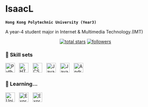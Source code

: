 
<link rel="stylesheet" href="main.css">
<meta charset="utf-8">


#  IsaacL

**`Hong Kong Polytechnic University (Year3)`**

A year-4 student major in Internet & Multimedia Technology.(IMT)



<p align="center">
  
  <a href="https://github.com/HarderFasterBetterStronger?tab=repositories&sort=stargazers">
    <img alt="total stars" title="Total stars on GitHub" src="https://custom-icon-badges.demolab.com/github/stars/HarderFasterBetterStronger?color=55960c&style=for-the-badge&labelColor=488207&logo=star"/></a>
  <a href="https://github.com/HarderFasterBetterStronger?tab=followers">
    <img alt="followers" title="Follow me on Github" src="https://custom-icon-badges.demolab.com/github/followers/HarderFasterBetterStronger?color=236ad3&labelColor=1155ba&style=for-the-badge&logo=person-add&label=Follow&logoColor=white"/></a>

</p>

### 🧰 Skill sets
<img align="left" alt="Python" width="30px" style="padding-right:10px;" src="https://cdn.jsdelivr.net/gh/devicons/devicon/icons/python/python-plain.svg" />
<img align="left" alt="HTML" width="30px" style="padding-right:10px;" src="https://cdn.jsdelivr.net/gh/devicons/devicon/icons/html5/html5-plain.svg" />
<img align="left" alt="CSS" width="30px" style="padding-right:10px;" src="https://cdn.jsdelivr.net/gh/devicons/devicon/icons/css3/css3-plain.svg" />
<img align="left" alt="JavaScript" width="30px" style="padding-right:10px;" src="https://cdn.jsdelivr.net/gh/devicons/devicon/icons/javascript/javascript-plain.svg" />
<img align="left" alt="Java" width="30px" style="padding-right:10px;" src="https://cdn.jsdelivr.net/gh/devicons/devicon/icons/java/java-original.svg" />
<img align="left" alt="Android" width="30px" style="padding-right:10px;" src="https://cdn.jsdelivr.net/gh/devicons/devicon/icons/android/android-plain.svg" />
<br />

#

### 🧰 Learning...
<img align="left" alt="Unity" width="30px" style="padding-right:10px;" src="https://cdn.jsdelivr.net/gh/devicons/devicon/icons/unity/unity-original.svg" />
<img align="left" alt="Express" width="30px" style="padding-right:10px;" src="https://cdn.jsdelivr.net/gh/devicons/devicon/icons/express/express-original.svg" />
<img align="left" alt="Express" width="30px" style="padding-right:10px;" src="https://cdn.jsdelivr.net/gh/devicons/devicon//icons/c/c-plain.svg" />


<br />

#

